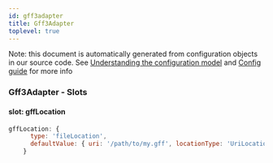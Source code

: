 ```yaml
---
id: gff3adapter
title: Gff3Adapter
toplevel: true
---
```


Note: this document is automatically generated from configuration objects in
our source code. See [Understanding the configuration
model](/docs/devguide_config/) and [Config guide](/docs/config_guide) for more
info

### Gff3Adapter - Slots

#### slot: gffLocation

```js
gffLocation: {
      type: 'fileLocation',
      defaultValue: { uri: '/path/to/my.gff', locationType: 'UriLocation' },
    }
```
